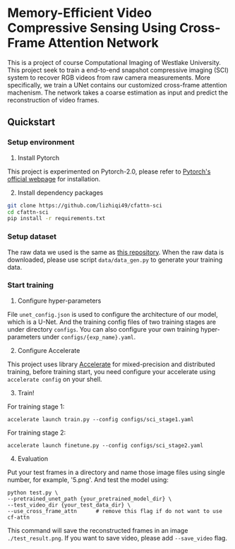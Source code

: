 # Memory-Efficient Video Compressive Sensing Using Cross-Frame Attention Network

This is a project of course Computational Imaging of Westlake University. This project seek to train a end-to-end snapshot compressive imaging (SCI) system to recover RGB videos from raw camera measurements.
More specifically, we train a UNet contains our customized cross-frame attention machenism. The network takes a coarse estimation as input and predict the reconstruction of video frames.

## Quickstart

### Setup environment

1. Install Pytorch

This project is experimented on Pytorch-2.0, please refer to [Pytorch's official webpage](https://pytorch.org/) for installation.

2. Install dependency packages

```bash
git clone https://github.com/lizhiqi49/cfattn-sci
cd cfattn-sci
pip install -r requirements.txt
```

### Setup dataset

The raw data we used is the same as [this repository](https://github.com/BoChenGroup/RevSCI-net). 
When the raw data is downloaded, please use script `data/data_gen.py` to generate your training data. 

### Start training

1. Configure hyper-parameters

File `unet_config.json` is used to configure the architecture of our model, which is a U-Net. 
And the training config files of two training stages are under directory `configs`.
You can also configure your own training hyper-parameters under `configs/{exp_name}.yaml`.

2. Configure Accelerate

This project uses library [Accelerate](https://github.com/huggingface/accelerate) for mixed-precision and distributed training, before training start, you need configure your accelerate using `accelerate config` on your shell. 

3. Train!

For training stage 1:
```
accelerate launch train.py --config configs/sci_stage1.yaml
```

For training stage 2:
```
accelerate launch finetune.py --config configs/sci_stage2.yaml
```


4. Evaluation

Put your test frames in a directory and name those image files using single number, for example, '5.png'.
And test the model using:

```
python test.py \
--pretrained_unet_path {your_pretrained_model_dir} \
--test_video_dir {your_test_data_dir} \
--use_cross_frame_attn      # remove this flag if do not want to use cf-attn
```

This command will save the reconstructed frames in an image `./test_result.png`.
If you want to save video, please add `--save_video` flag.